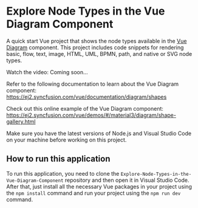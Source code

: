 # Explore Node Types in the Vue Diagram Component

A quick start Vue project that shows the node types available in the [Vue Diagram]( https://www.syncfusion.com/vue-components/vue-diagram?utm_source=github&utm_medium=listing&utm_campaign=vue-diagram-nodetypes-sample) component. This project includes code snippets for rendering basic, flow, text, image, HTML, UML, BPMN, path, and native or SVG node types.

Watch the video: Coming soon…

Refer to the following documentation to learn about the Vue Diagram component: https://ej2.syncfusion.com/vue/documentation/diagram/shapes

Check out this online example of the Vue Diagram component: https://ej2.syncfusion.com/vue/demos/#/material3/diagram/shape-gallery.html

Make sure you have the latest versions of Node.js and Visual Studio Code on your machine before working on this project.

## How to run this application
To run this application, you need to clone the `Explore-Node-Types-in-the-Vue-Diagram-Component` repository and then open it in Visual Studio Code. After that, just install all the necessary Vue packages in your project using the `npm install` command and run your project using the `npm run dev` command.
